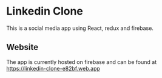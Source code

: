 # Linkedin Clone

This is a social media app using React, redux and firebase.

## Website

The app is currently hosted on firebase and can be found at https://linkedin-clone-e82bf.web.app
